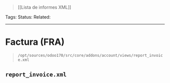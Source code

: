 > [[Lista de informes XML]]

Tags: 
Status: 
Related: 

___

# Factura (FRA)

> `/opt/sources/odoo170/src/core/addons/account/views/report_invoice.xml`
## `report_invoice.xml`
```sh

```